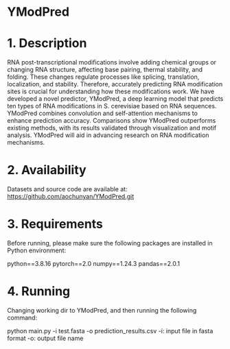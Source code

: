 # YModPred
# 1. Description

RNA post-transcriptional modifications involve adding chemical groups or changing RNA structure, affecting base pairing, thermal stability, and folding. These changes regulate processes like splicing, translation, localization, and stability. Therefore, accurately predicting RNA modification sites is crucial for understanding how these modifications work. We have developed a novel predictor, YModPred, a deep learning model that predicts ten types of RNA modifications in S. cerevisiae based on RNA sequences. YModPred combines convolution and self-attention mechanisms to enhance prediction accuracy. Comparisons show YModPred outperforms existing methods, with its results validated through visualization and motif analysis. YModPred will aid in advancing research on RNA modification mechanisms.

# 2. Availability
Datasets and source code are available at: https://github.com/aochunyan/YModPred.git

# 3. Requirements
Before running, please make sure the following packages are installed in Python environment:

python==3.8.16
pytorch==2.0
numpy==1.24.3
pandas==2.0.1

# 4. Running
Changing working dir to YModPred, and then running the following command:

python main.py -i test.fasta -o prediction_results.csv
-i: input file in fasta format
-o: output file name
